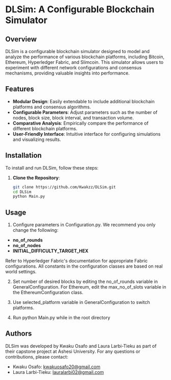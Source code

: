 # DLSim: A Configurable Blockchain Simulator

## Overview
DLSim is a configurable blockchain simulator designed to model and analyze the performance of various blockchain platforms, including Bitcoin, Ethereum, Hyperledger Fabric, and Slimcoin. This simulator allows users to experiment with different network configurations and consensus mechanisms, providing valuable insights into performance.

## Features
- **Modular Design**: Easily extendable to include additional blockchain platforms and consensus algorithms.
- **Configurable Parameters**: Adjust parameters such as the number of nodes, block size, block interval, and transaction volume.
- **Comparative Analysis**: Empirically compare the performance of different blockchain platforms.
- **User-Friendly Interface**: Intuitive interface for configuring simulations and visualizing results.

## Installation
To install and run DLSim, follow these steps:

1. **Clone the Repository**:
   ```sh
   git clone https://github.com/Kwakzz/DLSim.git
   cd DLSim
   python Main.py

## Usage
1. Configure parameters in Configuration.py. We recommend you only change the following:
- **no_of_rounds**
- **no_of_nodes**
- **INITIAL_DIFFICULTY_TARGET_HEX**

Refer to Hyperledger Fabric's documentation for appropriate Fabric configurations.
All constants in the configuration classes are based on real world settings.

2. Set number of desired blocks by editing the no_of_rounds variable in GeneralConfiguration. For Ethereum, edit the max_no_of_slots variable in the EthereumConfiguration class.

3. Use selected_platform variable in GeneralConfiguration to switch platforms.
 
4. Run python Main.py while in the root directory

## Authors
DLSim was developed by Kwaku Osafo and Laura Larbi-Tieku as part of their capstone project at Ashesi University. For any questions or contributions, please contact:

- Kwaku Osafo: kwakuosafo20@gmail.com
- Laura Larbi-Tieku: lauralarbi02@gmail.com
